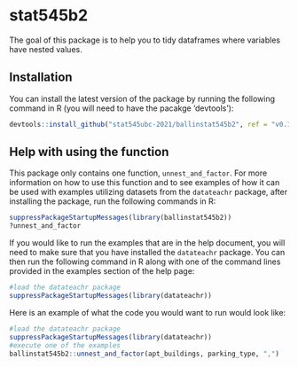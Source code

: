 
<!-- README.md is generated from README.Rmd. Please edit that file -->

# stat545b2

<!-- badges: start -->
<!-- badges: end -->

The goal of this package is to help you to tidy dataframes where
variables have nested values.

## Installation

You can install the latest version of the package by running the
following command in R (you will need to have the pacakge ‘devtools’):

``` r
devtools::install_github("stat545ubc-2021/ballinstat545b2", ref = "v0.1.0")
```

## Help with using the function

This package only contains one function, `unnest_and_factor`. For more
information on how to use this function and to see examples of how it
can be used with examples utilizing datasets from the `datateachr`
package, after installing the package, run the following commands in R:

``` r
suppressPackageStartupMessages(library(ballinstat545b2))
?unnest_and_factor
```

If you would like to run the examples that are in the help document, you
will need to make sure that you have installed the `datateachr` package.
You can then run the following command in R along with one of the
command lines provided in the examples section of the help page:

``` r
#load the datateachr package
suppressPackageStartupMessages(library(datateachr))
```

Here is an example of what the code you would want to run would look
like:

``` r
#load the datateachr package
suppressPackageStartupMessages(library(datateachr))
#execute one of the examples
ballinstat545b2::unnest_and_factor(apt_buildings, parking_type, ",")
```
